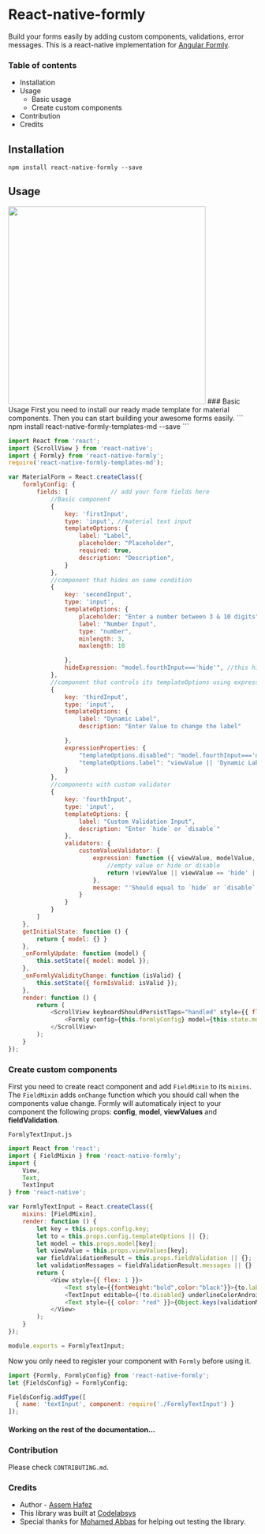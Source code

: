 React-native-formly
===================

Build your forms easily by adding custom components, validations, error messages. 
This is a react-native implementation for [Angular Formly](https://github.com/formly-js/angular-formly). 
### Table of contents
* Installation
* Usage
	* Basic usage 
	* Create custom components
* Contribution
* Credits 

## Installation
```
npm install react-native-formly --save
```
## Usage
<img src="https://github.com/Assem-Hafez/react-native-formly/blob/master/examples/FormlyDemo/app/md_template_example/preview.gif" width="400">
### Basic Usage
First you need to install our ready made template for material components. Then you can start building your awesome forms easily.
```
npm install react-native-formly-templates-md --save
```

```js
import React from 'react';
import {ScrollView } from 'react-native';
import { Formly} from 'react-native-formly';
require('react-native-formly-templates-md');

var MaterialForm = React.createClass({
    formlyConfig: {
        fields: [            // add your form fields here
            //Basic component            
            {
                key: 'firstInput',
                type: 'input', //material text input
                templateOptions: {
                    label: "Label",
                    placeholder: "Placeholder",
                    required: true,
                    description: "Description",
                }
            },
            //component that hides on some condition
            {
                key: 'secondInput',
                type: 'input',
                templateOptions: {
                    placeholder: "Enter a number between 3 & 10 digits",
                    label: "Number Input",
                    type: "number",
                    minlength: 3,
                    maxlength: 10

                },
                hideExpression: "model.fourthInput==='hide'", //this hides the input when the fourth input value equals 'hide'
            },
            //component that controls its templateOptions using expressionProperties
            {
                key: 'thirdInput',
                type: 'input',
                templateOptions: {
                    label: "Dynamic Label",
                    description: "Enter Value to change the label"

                },
                expressionProperties: {
                    "templateOptions.disabled": "model.fourthInput==='disable'", //this disables the input when the fourth input value equals 'disable'
                    "templateOptions.label": "viewValue || 'Dynamic Label'" //this changes the input when the label depending on the value
                }
            },
            //components with custom validator
            {
                key: 'fourthInput',
                type: 'input',
                templateOptions: {
                    label: "Custom Validation Input",
                    description: "Enter `hide` or `disable`"
                },
                validators: {
                    customValueValidator: {
                        expression: function ({ viewValue, modelValue, param }) {
                            //empty value or hide or disable
                            return !viewValue || viewValue == 'hide' || viewValue == 'disable';
                        },
                        message: "'Should equal to `hide` or `disable`'"
                    }
                }
            }
        ]
    },
    getInitialState: function () {
        return { model: {} }
    },
    _onFormlyUpdate: function (model) {
        this.setState({ model: model });
    },
    _onFormlyValidityChange: function (isValid) {
        this.setState({ formIsValid: isValid });
    },
    render: function () {
        return (
            <ScrollView keyboardShouldPersistTaps="handled" style={{ flex: 1 }}>
                <Formly config={this.formlyConfig} model={this.state.model} onFormlyUpdate={this._onFormlyUpdate} onFormlyValidityChange={this._onFormlyValidityChange} />
            </ScrollView>
        );
    }
});
```

### Create custom components
First you need to create react component and add `FieldMixin` to its `mixins`. The `FieldMixin` adds `onChange` function which you should call when the components value change.  Formly will automaticaly inject to your component the following props: **config**, **model**, **viewValues** and **fieldValidation**.  

`FormlyTextInput.js` 
```js
import React from 'react';
import { FieldMixin } from 'react-native-formly';
import {
    View,
    Text,
    TextInput
} from 'react-native';

var FormlyTextInput = React.createClass({
    mixins: [FieldMixin],
    render: function () {
        let key = this.props.config.key;
        let to = this.props.config.templateOptions || {};
        let model = this.props.model[key];
        let viewValue = this.props.viewValues[key];
        var fieldValidationResult = this.props.fieldValidation || {};
        let validationMessages = fieldValidationResult.messages || {}
        return (
            <View style={{ flex: 1 }}>
                <Text style={{fontWeight:"bold",color:"black"}}>{to.label}</Text>
                <TextInput editable={!to.disabled} underlineColorAndroid={fieldValidationResult.isValid ? "green" : "red"} value={model || viewValue} placeholder={to.placeholder} onChangeText={this.onChange} />
                <Text style={{ color: "red" }}>{Object.keys(validationMessages).length != 0 ? Object.values(validationMessages)[0] : null}</Text>
            </View>
        );
    }
});

module.exports = FormlyTextInput;
```
Now you only need to register your component with `Formly` before using it.

```js
import {Formly, FormlyConfig} from 'react-native-formly';
let {FieldsConfig} = FormlyConfig;

FieldsConfig.addType([
  { name: 'textInput', component: require('./FormlyTextInput') }
]);
```
#### **Working on the rest of the documentation...** 

### Contribution
Please check `CONTRIBUTING.md`.

### Credits
* Author - [Assem Hafez](https://github.com/Assem-Hafez)
* This library was built at [Codelabsys](http://www.codelabsys.com/)
* Special thanks for [Mohamed Abbas](https://github.com/Mohamed-Abbas) for helping out testing the library.
